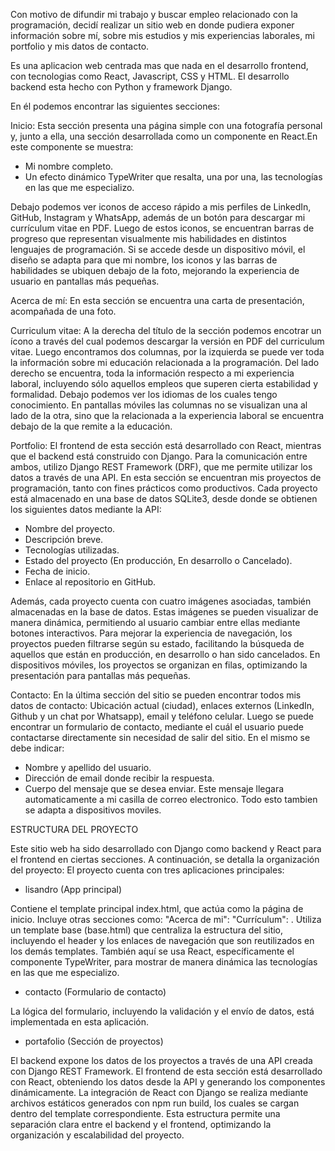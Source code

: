 Con motivo de difundir mi trabajo y buscar empleo relacionado con la programación, decidí realizar un sitio web en donde pudiera exponer información sobre mí, sobre mis estudios y mis experiencias laborales, mi portfolio y mis datos de contacto.

Es una aplicacion web centrada mas que nada en el desarrollo frontend, con tecnologias como React, Javascript, CSS y HTML. El desarrollo backend esta hecho con Python y framework Django.

En él podemos encontrar las siguientes secciones:

Inicio:
Esta sección presenta una página simple con una fotografía personal y, junto a ella, una sección desarrollada como un componente en React.En este componente se muestra:
- Mi nombre completo.
- Un efecto dinámico TypeWriter que resalta, una por una, las tecnologías en las que me especializo.

Debajo podemos ver iconos de acceso rápido a mis perfiles de LinkedIn, GitHub, Instagram y WhatsApp, además de un botón para descargar mi currículum vitae en PDF.
Luego de estos iconos, se encuentran barras de progreso que representan visualmente mis habilidades en distintos lenguajes de programación.
Si se accede desde un dispositivo móvil, el diseño se adapta para que mi nombre, los iconos y las barras de habilidades se ubiquen debajo de la foto, mejorando la experiencia de usuario en pantallas más pequeñas.

Acerca de mí:
En esta sección se encuentra una carta de presentación, acompañada de una foto.

Curriculum vitae:
A la derecha del título de la sección podemos encotrar un ícono a través del cual podemos descargar la versión en PDF del curriculum vitae. Luego encontramos dos columnas, por la izquierda se puede ver toda la información sobre mi educación relacionada a la programación.
Del lado derecho se encuentra, toda la información respecto a mi experiencia laboral, incluyendo sólo aquellos empleos que superen cierta estabilidad y formalidad. Debajo podemos ver los idiomas de los cuales tengo conocimiento.
En pantallas móviles las columnas no se visualizan una al lado de la otra, sino que la relacionada a la experiencia laboral se encuentra debajo de la que remite a la educación.

Portfolio:
El frontend de esta sección está desarrollado con React, mientras que el backend está construido con Django. Para la comunicación entre ambos, utilizo Django REST Framework (DRF), que me permite utilizar los datos a través de una API.
En esta sección se encuentran mis proyectos de programación, tanto con fines prácticos como productivos. Cada proyecto está almacenado en una base de datos SQLite3, desde donde se obtienen los siguientes datos mediante la API:
- Nombre del proyecto.
- Descripción breve.
- Tecnologías utilizadas.
- Estado del proyecto (En producción, En desarrollo o Cancelado).
- Fecha de inicio.
- Enlace al repositorio en GitHub.

Además, cada proyecto cuenta con cuatro imágenes asociadas, también almacenadas en la base de datos. Estas imágenes se pueden visualizar de manera dinámica, permitiendo al usuario cambiar entre ellas mediante botones interactivos.
Para mejorar la experiencia de navegación, los proyectos pueden filtrarse según su estado, facilitando la búsqueda de aquellos que están en producción, en desarrollo o han sido cancelados.
En dispositivos móviles, los proyectos se organizan en filas, optimizando la presentación para pantallas más pequeñas.

Contacto:
En la última sección del sitio se pueden encontrar todos mis datos de contacto: Ubicación actual (ciudad), enlaces externos (LinkedIn, Github y un chat por Whatsapp), email y teléfono celular.
Luego se puede encontrar un formulario de contacto, mediante el cuál el usuario puede contactarse directamente sin necesidad de salir del sitio. En el mismo se debe indicar:
- Nombre y apellido del usuario.
- Dirección de email donde recibir la respuesta.
- Cuerpo del mensaje que se desea enviar.
Este mensaje llegara automaticamente a mi casilla de correo electronico.
Todo esto tambien se adapta a dispositivos moviles.





ESTRUCTURA DEL PROYECTO

Este sitio web ha sido desarrollado con Django como backend y React para el frontend en ciertas secciones. A continuación, se detalla la organización del proyecto:
El proyecto cuenta con tres aplicaciones principales:

- lisandro (App principal)

Contiene el template principal index.html, que actúa como la página de inicio.
Incluye otras secciones como:
"Acerca de mi": 
"Currículum": .
Utiliza un template base (base.html) que centraliza la estructura del sitio, incluyendo el header y los enlaces de navegación que son reutilizados en los demás templates.
También aquí se usa React, específicamente el componente TypeWriter, para mostrar de manera dinámica las tecnologías en las que me especializo.

- contacto (Formulario de contacto)

La lógica del formulario, incluyendo la validación y el envío de datos, está implementada en esta aplicación.

- portafolio (Sección de proyectos)

El backend expone los datos de los proyectos a través de una API creada con Django REST Framework.
El frontend de esta sección está desarrollado con React, obteniendo los datos desde la API y generando los componentes dinámicamente.
La integración de React con Django se realiza mediante archivos estáticos generados con npm run build, los cuales se cargan dentro del template correspondiente.
Esta estructura permite una separación clara entre el backend y el frontend, optimizando la organización y escalabilidad del proyecto.
